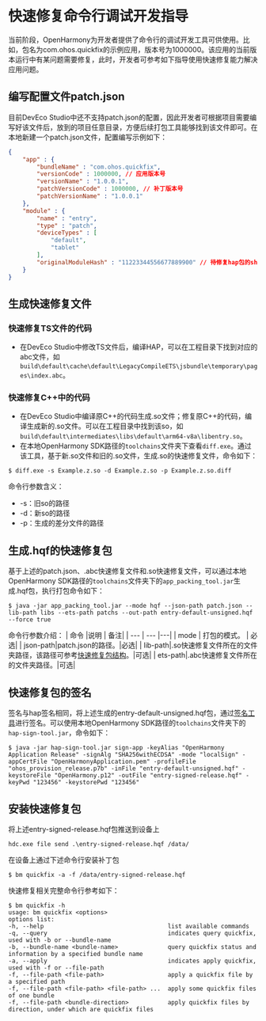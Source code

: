 # 快速修复命令行调试开发指导

当前阶段，OpenHarmony为开发者提供了命令行的调试开发工具可供使用。比如，包名为com.ohos.quickfix的示例应用，版本号为1000000。该应用的当前版本运行中有某问题需要修复，此时，开发者可参考如下指导使用快速修复能力解决应用问题。

## 编写配置文件patch.json

目前DevEco Studio中还不支持patch.json的配置，因此开发者可根据项目需要编写好该文件后，放到的项目任意目录，方便后续打包工具能够找到该文件即可。在本地新建一个patch.json文件，配置编写示例如下：
```json
{
    "app" : {
        "bundleName" : "com.ohos.quickfix",
        "versionCode" : 1000000, // 应用版本号
        "versionName" : "1.0.0.1",
        "patchVersionCode" : 1000000, // 补丁版本号
        "patchVersionName" : "1.0.0.1"
    },
    "module" : {
        "name" : "entry",
        "type" : "patch",
        "deviceTypes" : [
            "default",
            "tablet"
        ],
        "originalModuleHash" : "11223344556677889900" // 待修复hap包的sha256值
    }
}
```

## 生成快速修复文件
### 快速修复TS文件的代码
* 在DevEco Studio中修改TS文件后，编译HAP，可以在工程目录下找到对应的abc文件，如`build\default\cache\default\LegacyCompileETS\jsbundle\temporary\pages\index.abc`。

### 快速修复C++中的代码

* 在DevEco Studio中编译原C++的代码生成.so文件；修复原C++的代码，编译生成新的.so文件。可以在工程目录中找到该so，如`build\default\intermediates\libs\default\arm64-v8a\libentry.so`。
* 在本地OpenHarmony SDK路径的`toolchains`文件夹下查看`diff.exe`。通过该工具，基于新.so文件和旧的.so文件，生成.so的快速修复文件，命令如下：
```shell
$ diff.exe -s Example.z.so -d Example.z.so -p Example.z.so.diff
```
命令行参数含义：
- -s：旧so的路径
- -d：新so的路径
- -p：生成的差分文件的路径

## 生成.hqf的快速修复包

基于上述的patch.json、.abc快速修复文件和.so快速修复文件，可以通过本地OpenHarmony SDK路径的`toolchains`文件夹下的`app_packing_tool.jar`生成.hqf包，执行打包命令如下：
```shell
$ java -jar app_packing_tool.jar --mode hqf --json-path patch.json --lib-path libs --ets-path patchs --out-path entry-default-unsigned.hqf --force true
```

命令行参数介绍：
| 命令 |说明  | 备注|
| --- | --- |---|
| mode  | 打包的模式。  | 必选|
| json-path|patch.json的路径。|必选|
| lib-path|.so快速修复文件所在的文件夹路径，该路径可参考[快速修复包结构](quickfix-principles.md#快速修复包结构)。|可选|
| ets-path|.abc快速修复文件所在的文件夹路径。|可选|

## 快速修复包的签名

签名与hap签名相同，将上述生成的entry-default-unsigned.hqf包，通过[签名工具](../security/hapsigntool-guidelines.md)进行签名。可以使用本地OpenHarmony SDK路径的`toolchains`文件夹下的`hap-sign-tool.jar`，命令如下：

```shell
$ java -jar hap-sign-tool.jar sign-app -keyAlias "OpenHarmony Application Release" -signAlg "SHA256withECDSA" -mode "localSign" -appCertFile "OpenHarmonyApplication.pem" -profileFile "ohos_provision_release.p7b" -inFile "entry-default-unsigned.hqf" -keystoreFile "OpenHarmony.p12" -outFile "entry-signed-release.hqf" -keyPwd "123456" -keystorePwd "123456"
```

## 安装快速修复包

将上述entry-signed-release.hqf包推送到设备上
```shell
hdc.exe file send .\entry-signed-release.hqf /data/
```

在设备上通过下述命令行安装补丁包
```shell
$ bm quickfix -a -f /data/entry-signed-release.hqf
```

快速修复相关完整命令行参考如下：
```
$ bm quickfix -h
usage: bm quickfix <options>
options list:
-h, --help                                   list available commands
-q, --query                                  indicates query quickfix, used with -b or --bundle-name
-b, --bundle-name <bundle-name>              query quickfix status and information by a specified bundle name
-a, --apply                                  indicates apply quickfix, used with -f or --file-path
-f, --file-path <file-path>                  apply a quickfix file by a specified path
-f, --file-path <file-path> <file-path> ...  apply some quickfix files of one bundle
-f, --file-path <bundle-direction>           apply quickfix files by direction, under which are quickfix files
```
